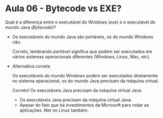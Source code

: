 # Aula 06 - Bytecode vs EXE?

Qual é a diferença entre o executável do Windows (*exe*) e o executável do mundo Java (*Bytecode*)?

- Os executáveis do mundo Java são portáveis, os do mundo Windows não.
    
    Correto, lembrando *portável* significa que podem ser executados em vários sistemas operacionais diferentes (Windows, Linux, Mac, etc).
    
- Alternativa correta
    
    Os executáveis do mundo Windows podem ser executados diretamente no sistema operacional, os do mundo Java precisam da máquina virtual.
    
    Correto! Os executáveis Java precisam da máquina virtual Java.
    
    - Os executáveis Java precisam da máquina virtual Java.
    - Apesar do fato que há investimentos da Microsoft para rodar as aplicações .Net no Linux também.